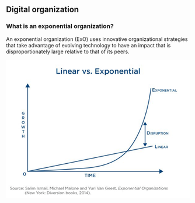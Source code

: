 ## Digital organization

### What is an exponential organization?

An exponential organization (ExO) uses innovative organizational strategies that take advantage of evolving technology to have an impact that is disproportionately large relative to that of its peers.

![Alt text](main-qimg-148924c2302f2900a1d4ff35e27cffca.webp)
